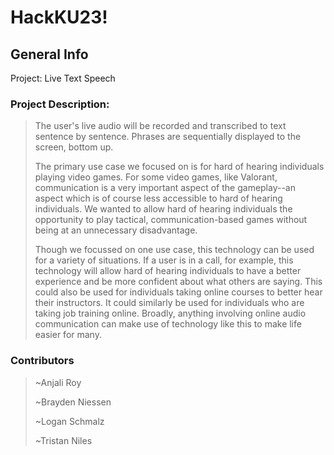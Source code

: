 # HackKU23!
## General Info

Project: Live Text Speech

### Project Description: 

  >The user's live audio will be recorded and transcribed to text sentence by sentence. Phrases are sequentially displayed to the screen, bottom up.
  >
  >The primary use case we focused on is for hard of hearing individuals playing video games. 
  >For some video games, like Valorant, communication is a very important aspect of the gameplay--an aspect which is of course less accessible to hard of hearing individuals.
  >We wanted to allow hard of hearing individuals the opportunity to play tactical, communication-based games without being at an unnecessary disadvantage.
  >
  >Though we focussed on one use case, this technology can be used for a variety of situations.
  >If a user is in a call, for example, this technology will allow hard of hearing individuals to have a better experience and be more confident about what others are saying. This could also be used for individuals taking online courses to better hear their instructors. It could similarly be used for individuals who are taking job training online. Broadly, anything involving online audio communication can make use of technology like this to make life easier for many.

### Contributors
  > ~Anjali Roy
  > 
  > ~Brayden Niessen
  > 
  > ~Logan Schmalz
  > 
  > ~Tristan Niles
  >
